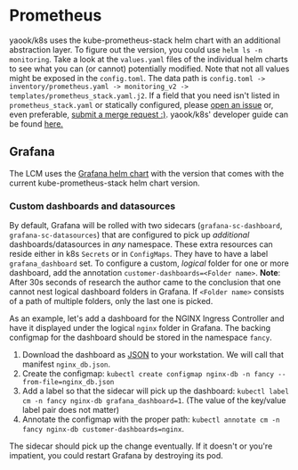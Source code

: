 # Prometheus

yaook/k8s uses the kube-prometheus-stack helm chart with an additional abstraction layer. To figure out the version, you could use `helm ls -n monitoring`. Take a look at the `values.yaml` files of the individual helm charts to see what you can (or cannot) potentially modified. Note that not all values might be exposed in the `config.toml`. The data path is `config.toml -> inventory/prometheus.yaml -> monitoring_v2 -> templates/prometheus_stack.yaml.j2`. If a field that you need isn't listed in `prometheus_stack.yaml` or statically configured, please [open an issue](https://gitlab.com/yaook/k8s/-/issues) or, even preferable, [submit a merge request :)](https://gitlab.com/yaook/k8s/-/merge_requests). yaook/k8s' developer guide can be found [here.](https://yaook.gitlab.io/meta/01-developing.html#workflow)

## Grafana

The LCM uses the [Grafana helm chart](https://github.com/grafana/helm-charts/tree/main/charts/grafana) with the version that comes with the current kube-prometheus-stack helm chart version.

### Custom dashboards and datasources

By default, Grafana will be rolled with two sidecars (`grafana-sc-dashboard`, `grafana-sc-datasources`) that are configured to pick up *additional* dashboards/datasources in *any* namespace. These extra resources can reside either in k8s `Secrets` or in `ConfigMaps`. They have to have a label `grafana_dashboard` set. To configure a custom, *logical* folder for one or more dashboard, add the annotation `customer-dashboards=<Folder name>`. **Note**: After 30s seconds of research the author came to the conclusion that one cannot nest logical dashboard folders in Grafana. If `<Folder name>` consists of a path of multiple folders, only the last one is picked.

As an example, let's add a dashboard for the NGINX Ingress Controller and have it displayed under the logical `nginx` folder in Grafana. The backing configmap for the dashboard should be stored in the namespace `fancy`.

1. Download the dashboard as [JSON](https://grafana.com/grafana/dashboards/9614?pg=dashboards&plcmt=featured-dashboard-4) to your workstation. We will call that manifest `nginx_db.json`.
2. Create the configmap: `kubectl create configmap nginx-db -n fancy --from-file=nginx_db.json`
3. Add a label so that the sidecar will pick up the dashboard: `kubectl label cm -n fancy nginx-db grafana_dashboard=1`. (The value of the key/value label pair does not matter)
4. Annotate the configmap with the proper path: `kubectl annotate cm -n fancy nginx-db customer-dashboards=nginx`.

The sidecar should pick up the change eventually. If it doesn't or you're impatient, you could restart Grafana by destroying its pod.
